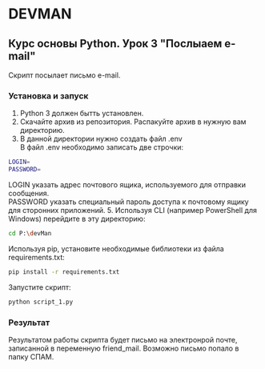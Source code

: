 # DEVMAN
## Курс основы Python. Урок 3 "Послыаем e-mail"
Скрипт посылает письмо e-mail.
### Установка и запуск
1. Python 3 должен бытть установлен. 
2. Скачайте архив из репозитория. Распакуйте архив в нужную вам директорию.  
3. В данной директории нужно создать файл .env  
В файл .env необходимо записать две строчки:
```bash
LOGIN=
PASSWORD=
```
LOGIN указать адрес почтового ящика, используемого для отправки сообщения.  
PASSWORD указать специальный пароль доступа к почтовому ящику для сторонних приложений. 
5. Используя CLI (например PowerShell для Windows) перейдите в эту директорию:
```bash
cd P:\devMan
```
Используя pip, установите необходимые библиотеки из файла requirements.txt:
```bash
pip install -r requirements.txt
```
Запустите скрипт:
```bash
python script_1.py
```
### Результат
Результатом работы скрипта будет письмо на электронрой почте,
записанной в переменную friend_mail. Возможно письмо попало в папку СПАМ.